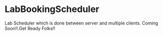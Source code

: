 # LabBookingScheduler
Lab Scheduler which is done between server and multiple clients.
Coming Soon!!.Get Ready Folks!!

